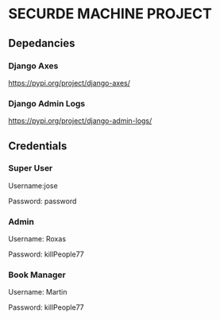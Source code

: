 # SECURDE MACHINE PROJECT
## Depedancies 
### Django Axes
https://pypi.org/project/django-axes/ 
### Django Admin Logs
https://pypi.org/project/django-admin-logs/
## Credentials 
### Super User 
Username:jose

Password: password
### Admin
Username: Roxas

Password: killPeople77
### Book Manager
Username: Martin

Password: killPeople77
